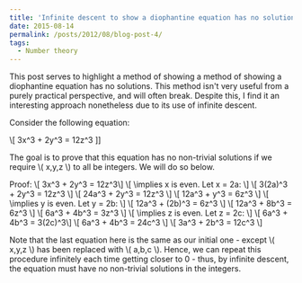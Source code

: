 ```yaml
---
title: 'Infinite descent to show a diophantine equation has no solutions.'
date: 2015-08-14
permalink: /posts/2012/08/blog-post-4/
tags:
  - Number theory
---
```

This post serves to highlight a method of showing a method of showing a diophantine equation has no solutions. This method isn't very useful from a purely practical perspective, and will often break. Despite this, I find it an interesting approach nonetheless due to its use of infinite descent.

Consider the following equation:

\\[ 3x^3 + 2y^3 = 12z^3 \]]

The goal is to prove that this equation has no non-trivial solutions if we require \\( x,y,z \\) to all be integers. We will do so below.

Proof:
\\[ 3x^3 + 2y^3 = 12z^3\\]
\\[ \implies x is even. Let x = 2a: \\]
\\[ 3(2a)^3 + 2y^3 = 12z^3 \\]
\\[ 24a^3 + 2y^3 = 12z^3 \\]
\\[ 12a^3 + y^3 = 6z^3 \\]
\\[ \implies y is even. Let y = 2b: \\]
\\[ 12a^3 + (2b)^3 = 6z^3 \\]
\\[ 12a^3 + 8b^3 = 6z^3 \\]
\\[ 6a^3 + 4b^3 = 3z^3 \\]
\\[ \implies z is even. Let z = 2c: \\]
\\[ 6a^3 + 4b^3 = 3(2c)^3\\]
\\[ 6a^3 + 4b^3 = 24c^3 \\]
\\[ 3a^3 + 2b^3 = 12c^3 \\]

Note that the last equation here is the same as our initial one - except \\( x,y,z \\) has been replaced with \\( a,b,c \\). Hence, we can repeat this procedure infinitely each time getting closer to 0 - thus, by infinite descent, the equation must have no non-trivial solutions in the integers.
